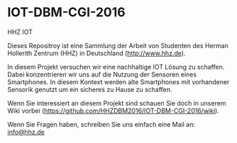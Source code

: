 # IOT-DBM-CGI-2016
HHZ IOT 

Dieses Repositroy ist eine Sammlung der Arbeit von Studenten des Herman Hollerith Zentrum (HHZ) in Deutschland (http://www.hhz.de).

In diesem Projekt versuchen wir eine nachhaltige IOT Lösung zu schaffen. Dabei konzentrieren wir uns auf die Nutzung der Sensoren eines Smartphones. In diesem Kontext werden alte Smartphones mit vorhandener Sensorik genutzt um ein sicheres zu Hause zu schaffen.

Wenn Sie interessiert an diesem Projekt sind schauen Sie doch in unserem Wiki vorbei (https://github.com/HHZDBM2016/IOT-DBM-CGI-2016/wiki).

Wenn Sie Fragen haben, schreiben Sie uns einfach eine Mail an: info@hhz.de


